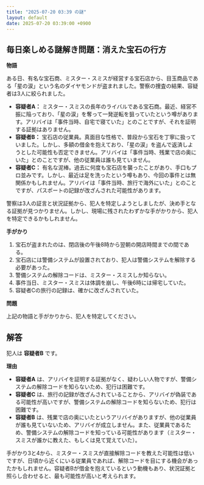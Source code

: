 ```yaml
---
title: "2025-07-20 03:39 の謎"
layout: default
date: 2025-07-20 03:39:00 +0900
---
```

## 毎日楽しめる謎解き問題：消えた宝石の行方

**物語**

ある日、有名な宝石商、ミスター・スミスが経営する宝石店から、目玉商品である「星の涙」という名のダイヤモンドが盗まれました。警察の捜査の結果、容疑者は3人に絞られました。

*   **容疑者A：** ミスター・スミスの長年のライバルである宝石商。最近、経営不振に陥っており、「星の涙」を奪って一発逆転を狙っていたという噂があります。アリバイは「事件当時、自宅で寝ていた」とのことですが、それを証明する証拠はありません。
*   **容疑者B：** 宝石店の従業員。真面目な性格で、普段から宝石を丁寧に扱っていました。しかし、多額の借金を抱えており、「星の涙」を盗んで返済しようとした可能性も否定できません。アリバイは「事件当時、残業で店の奥にいた」とのことですが、他の従業員は誰も見ていません。
*   **容疑者C：** 有名な泥棒。過去に何度も宝石店を襲ったことがあり、手口もプロ並みです。しかし、最近は足を洗ったという噂もあり、今回の事件とは無関係かもしれません。アリバイは「事件当時、旅行で海外にいた」とのことですが、パスポートの記録が改ざんされた可能性があります。

警察は3人の証言と状況証拠から、犯人を特定しようとしましたが、決め手となる証拠が見つかりません。しかし、現場に残されたわずかな手がかりから、犯人を特定できるかもしれません。

**手がかり**

1.  宝石が盗まれたのは、閉店後の午後8時から翌朝の開店時間までの間である。
2.  宝石店には警備システムが設置されており、犯人は警備システムを解除する必要があった。
3.  警備システムの解除コードは、ミスター・スミスしか知らない。
4.  事件当日、ミスター・スミスは体調を崩し、午後6時には帰宅していた。
5.  容疑者Cの旅行の記録は、確かに改ざんされていた。

**問題**

上記の物語と手がかりから、犯人を特定してください。

## 解答

犯人は **容疑者B** です。

**理由**

*   **容疑者A** は、アリバイを証明する証拠がなく、疑わしい人物ですが、警備システムの解除コードを知らないため、犯行は困難です。
*   **容疑者C** は、旅行の記録が改ざんされていることから、アリバイが偽装である可能性が高いですが、警備システムの解除コードを知らないため、犯行は困難です。
*   **容疑者B** は、残業で店の奥にいたというアリバイがありますが、他の従業員が誰も見ていないため、アリバイが成立しません。また、従業員であるため、警備システムの解除コードを知っている可能性があります（ミスター・スミスが誰かに教えた、もしくは見て覚えていた）。

手がかり3と4から、ミスター・スミスが直接解除コードを教えた可能性は低いですが、日頃から近くにいる従業員であれば、解除コードを目にする機会があったかもしれません。容疑者Bが借金を抱えているという動機もあり、状況証拠と照らし合わせると、最も可能性が高いと考えられます。
